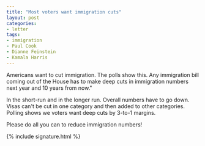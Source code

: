 ```yaml
---
title: "Most voters want immigration cuts"
layout: post
categories:
- letter
tags:
- immigration
- Paul Cook
- Dianne Feinstein
- Kamala Harris
---
```


Americans want to cut immigration. The polls show this. Any immigration bill coming out of the House has to make deep cuts in immigration numbers next year and 10 years from now."

In the short-run and in the longer run. Overall numbers have to go down. Visas can't be cut in one category and then added to other categories. Polling shows we voters want deep cuts by 3-to-1 margins.

Please do all you can to reduce immigration numbers!

{% include signature.html %}
